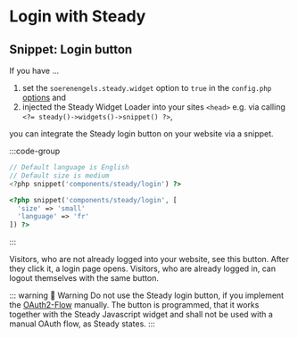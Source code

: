 # Login with Steady

## Snippet: Login button

If you have ...

1. set the `soerenengels.steady.widget` option to `true` in the `config.php` [options](/get-started/config) and
2. injected the Steady Widget Loader into your sites `<head>` e.g. via calling `<?= steady()->widgets()->snippet() ?>`,

you can integrate the Steady login button on your website via a snippet.

:::code-group
```php [Default]
// Default language is English
// Default size is medium
<?php snippet('components/steady/login') ?>
```

```php [Customized]
<?php snippet('components/steady/login', [
  'size' => 'small'
  'language' => 'fr'
]) ?>
```
:::

Visitors, who are not already logged into your website, see this button. After they click it, a login page opens. Visitors, who are already logged in, can logout themselves with the same button.


::: warning 🚨 Warning
Do not use the Steady login button, if you implement the [OAuth2-Flow](/oauth) manually. The button is programmed, that it works together with the Steady Javascript widget and shall not be used with a manual OAuth flow, as Steady states.
:::
